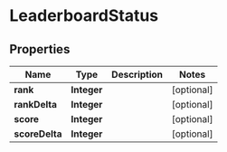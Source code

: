 

# LeaderboardStatus


## Properties

| Name | Type | Description | Notes |
|------------ | ------------- | ------------- | -------------|
|**rank** | **Integer** |  |  [optional] |
|**rankDelta** | **Integer** |  |  [optional] |
|**score** | **Integer** |  |  [optional] |
|**scoreDelta** | **Integer** |  |  [optional] |



